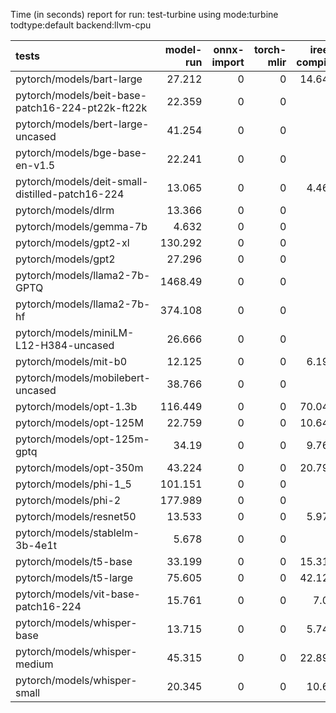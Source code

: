Time (in seconds) report for run: test-turbine using mode:turbine todtype:default backend:llvm-cpu

| tests                                            |   model-run |   onnx-import |   torch-mlir |   iree-compile |   inference |
|:-------------------------------------------------|------------:|--------------:|-------------:|---------------:|------------:|
| pytorch/models/bart-large                        |      27.212 |             0 |            0 |         14.644 |      21.368 |
| pytorch/models/beit-base-patch16-224-pt22k-ft22k |      22.359 |             0 |            0 |          0     |       0     |
| pytorch/models/bert-large-uncased                |      41.254 |             0 |            0 |          0     |       0     |
| pytorch/models/bge-base-en-v1.5                  |      22.241 |             0 |            0 |          0     |       0     |
| pytorch/models/deit-small-distilled-patch16-224  |      13.065 |             0 |            0 |          4.469 |       0.493 |
| pytorch/models/dlrm                              |      13.366 |             0 |            0 |          0     |       0     |
| pytorch/models/gemma-7b                          |       4.632 |             0 |            0 |          0     |       0     |
| pytorch/models/gpt2-xl                           |     130.292 |             0 |            0 |          0     |       0     |
| pytorch/models/gpt2                              |      27.296 |             0 |            0 |          0     |       0     |
| pytorch/models/llama2-7b-GPTQ                    |    1468.49  |             0 |            0 |          0     |       0     |
| pytorch/models/llama2-7b-hf                      |     374.108 |             0 |            0 |          0     |       0     |
| pytorch/models/miniLM-L12-H384-uncased           |      26.666 |             0 |            0 |          0     |       0     |
| pytorch/models/mit-b0                            |      12.125 |             0 |            0 |          6.199 |       0.473 |
| pytorch/models/mobilebert-uncased                |      38.766 |             0 |            0 |          0     |       0     |
| pytorch/models/opt-1.3b                          |     116.449 |             0 |            0 |         70.044 |      22.451 |
| pytorch/models/opt-125M                          |      22.759 |             0 |            0 |         10.645 |      12.045 |
| pytorch/models/opt-125m-gptq                     |      34.19  |             0 |            0 |          9.766 |      18.46  |
| pytorch/models/opt-350m                          |      43.224 |             0 |            0 |         20.791 |      12.804 |
| pytorch/models/phi-1_5                           |     101.151 |             0 |            0 |          0     |       0     |
| pytorch/models/phi-2                             |     177.989 |             0 |            0 |          0     |       0     |
| pytorch/models/resnet50                          |      13.533 |             0 |            0 |          5.973 |       0.481 |
| pytorch/models/stablelm-3b-4e1t                  |       5.678 |             0 |            0 |          0     |       0     |
| pytorch/models/t5-base                           |      33.199 |             0 |            0 |         15.312 |      19.566 |
| pytorch/models/t5-large                          |      75.605 |             0 |            0 |         42.125 |      42.978 |
| pytorch/models/vit-base-patch16-224              |      15.761 |             0 |            0 |          7.08  |       1.528 |
| pytorch/models/whisper-base                      |      13.715 |             0 |            0 |          5.749 |      15.138 |
| pytorch/models/whisper-medium                    |      45.315 |             0 |            0 |         22.897 |      24.865 |
| pytorch/models/whisper-small                     |      20.345 |             0 |            0 |         10.69  |      25.331 |
